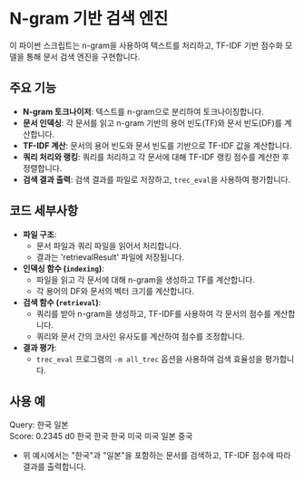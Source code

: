# N-gram 기반 검색 엔진

이 파이썬 스크립트는 n-gram을 사용하여 텍스트를 처리하고, TF-IDF 기반 점수화 모델을 통해 문서 검색 엔진을 구현합니다.

## 주요 기능

- **N-gram 토크나이저**: 텍스트를 n-gram으로 분리하여 토크나이징합니다.
- **문서 인덱싱**: 각 문서를 읽고 n-gram 기반의 용어 빈도(TF)와 문서 빈도(DF)를 계산합니다.
- **TF-IDF 계산**: 문서의 용어 빈도와 문서 빈도를 기반으로 TF-IDF 값을 계산합니다.
- **쿼리 처리와 랭킹**: 쿼리를 처리하고 각 문서에 대해 TF-IDF 랭킹 점수를 계산한 후 정렬합니다.
- **검색 결과 출력**: 검색 결과를 파일로 저장하고, `trec_eval`을 사용하여 평가합니다.

## 코드 세부사항

- **파일 구조**:
  - 문서 파일과 쿼리 파일을 읽어서 처리합니다.
  - 결과는 'retrievalResult' 파일에 저장됩니다.
- **인덱싱 함수 (`indexing`)**:
  - 파일을 읽고 각 문서에 대해 n-gram을 생성하고 TF를 계산합니다.
  - 각 용어의 DF와 문서의 벡터 크기를 계산합니다.
- **검색 함수 (`retrieval`)**:
  - 쿼리를 받아 n-gram을 생성하고, TF-IDF를 사용하여 각 문서의 점수를 계산합니다.
  - 쿼리와 문서 간의 코사인 유사도를 계산하여 점수를 조정합니다.
- **결과 평가**:
  - `trec_eval` 프로그램의 `-m all_trec` 옵션을 사용하여 검색 효율성을 평가합니다.

## 사용 예

Query: 한국 일본  
Score: 0.2345 d0 한국 한국 한국 미국 미국 일본 중국

- 위 예시에서는 "한국"과 "일본"을 포함하는 문서를 검색하고, TF-IDF 점수에 따라 결과를 출력합니다.
